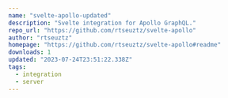 ```yaml
---
name: "svelte-apollo-updated"
description: "Svelte integration for Apollo GraphQL."
repo_url: "https://github.com/rtseuztz/svelte-apollo"
author: "rtseuztz"
homepage: "https://github.com/rtseuztz/svelte-apollo#readme"
downloads: 1
updated: "2023-07-24T23:51:22.338Z"
tags: 
  - integration
  - server
---
```

